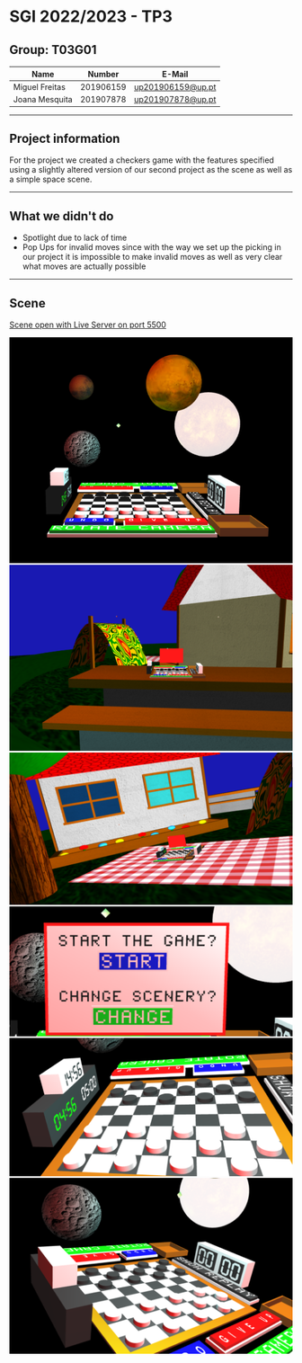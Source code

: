 # SGI 2022/2023 - TP3

## Group: T03G01

| Name           | Number    | E-Mail            |
| -------------- | --------- | ----------------- |
| Miguel Freitas | 201906159 | up201906159@up.pt |
| Joana Mesquita | 201907878 | up201907878@up.pt |


---
## Project information
  For the project we created a checkers game with the features specified using a slightly altered version of our second project as the scene as well as a simple space scene.
  
  
---


## What we didn't do

- Spotlight due to lack of time
- Pop Ups for invalid moves since with the way we set up the picking in our project it is impossible to make invalid moves as well as very clear what moves are actually possible

---
## Scene
[Scene open with Live Server on port 5500](http://127.0.0.1:5500/tp3/index.html)

![scene-image-1](screenshots/SGI3_T3_G01_1.png)
![scene-image-2](screenshots/SGI3_T3_G01_2.png)
![scene-image-3](screenshots/SGI3_T3_G01_3.png)
![menu](screenshots/SGI3_T3_G01_4.png)
![scene-image-3](screenshots/SGI3_T3_G01_5.png)
![menu](screenshots/SGI3_T3_G01_6.png)